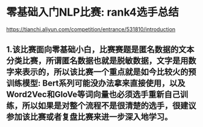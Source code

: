 # 零基础入门NLP比赛: rank4选手总结
https://tianchi.aliyun.com/competition/entrance/531810/introduction

## 1.该比赛面向零基础小白，比赛赛题是匿名数据的文本分类比赛，所谓匿名数据也就是脱敏数据，文字是用数字来表示的，所以该比赛一个重点就是如今比较火的预训练模型: Bert系列可能没办法拿来直接使用，以及Word2Vec和GloVe等词向量也必须选手重新自己训练，所以如果是对整个流程不是很清楚的选手，很建议参加该比赛或者复盘比赛来进一步深入地学习。
